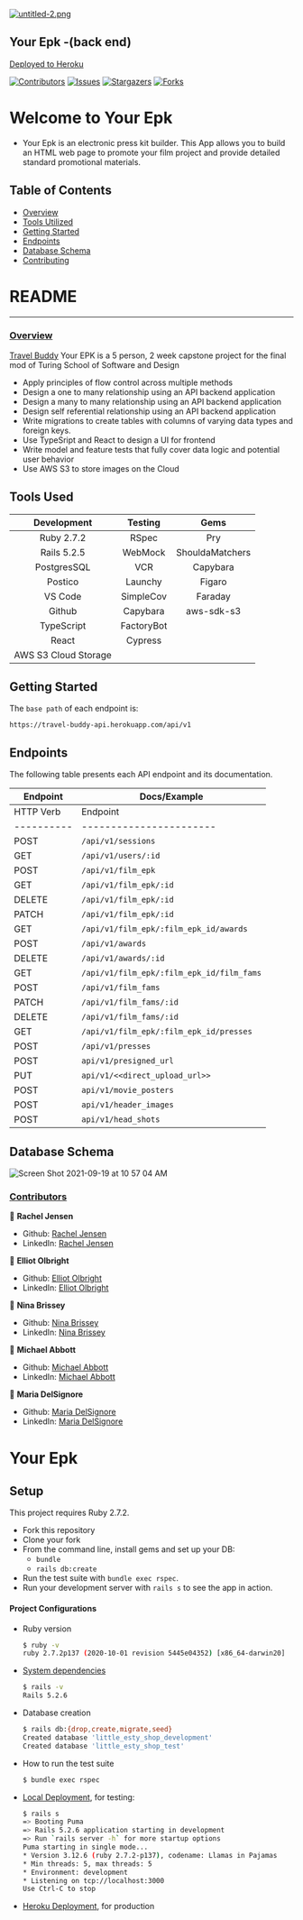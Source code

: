 [![untitled-2.png](https://i.postimg.cc/0Nx0qR1Q/untitled-2.png)](https://postimg.cc/pmGFDSTb)
## Your Epk -(back end)

[Deployed to Heroku](https://your-epk.herokuapp.com/dashboard/1)

[![Contributors][contributors-shield]][contributors-url]
[![Issues][issues-shield]][issues-url]
[![Stargazers][stars-shield]][stars-url]
[![Forks][forks-shield]][forks-url]
# Welcome to Your Epk
  - Your Epk is an electronic press kit builder. This App allows you to build an HTML web page to promote your film project and provide detailed standard promotional materials.

## Table of Contents

- [Overview](#overview)
- [Tools Utilized](#tools-used)
- [Getting Started](#getting-started)
- [Endpoints](#endpoints)
- [Database Schema](#database-schema)
- [Contributing](#contributors)

# README
------

### <ins>Overview</ins>

[Travel Buddy](https://github.com/your-epk/your_epk_be) Your EPK is a 5 person, 2 week capstone project for the final mod of Turing School of Software and Design

- Apply principles of flow control across multiple methods
- Design a one to many relationship using an API backend application
- Design a many to many relationship using an API backend application
- Design self referential relationship using an API backend application
- Write migrations to create tables with columns of varying data types and foreign keys.
- Use TypeSript and React to design a UI for frontend
- Write model and feature tests that fully cover data logic and potential user behavior
- Use AWS S3 to store images on the Cloud


## Tools Used

| Development       | Testing       | Gems            |
|   :----:          |    :----:     |    :----:       |
| Ruby 2.7.2        | RSpec         | Pry             |
| Rails 5.2.5       | WebMock       | ShouldaMatchers |
| PostgresSQL       | VCR           | Capybara        |
| Postico           | Launchy       | Figaro          |
| VS Code           | SimpleCov     | Faraday         |
| Github            | Capybara      | aws-sdk-s3      |
| TypeScript        | FactoryBot    |                 |
| React             | Cypress       |                 |
| AWS S3 Cloud Storage |  |  |


## Getting Started

The `base path` of each endpoint is:

```
https://travel-buddy-api.herokuapp.com/api/v1
```

## Endpoints

The following table presents each API endpoint and its documentation.

Endpoint | Docs/Example
---------|-------------
HTTP Verb | Endpoint              | Description                              | 
----------|-----------------------|------------------------------------------|
POST       | `/api/v1/sessions` | Get a single user. | 
GET        | `/api/v1/users/:id` | Get a single users attributes and relationships. | 
POST       | `/api/v1/film_epk` | Create film epk and add movie details. | 
GET       | `/api/v1/film_epk/:id` | Get a film epk's attributes and relationships. | 
DELETE       | `/api/v1/film_epk/:id` | Delete film epk and it's dependents. | 
PATCH     | `/api/v1/film_epk/:id` | Update film_epk attributes. | 
GET      | `/api/v1/film_epk/:film_epk_id/awards` | Get all a film_epk's awards. | 
POST      | `/api/v1/awards` | Create film_epk award. | 
DELETE      | `/api/v1/awards/:id` | Delete an award. | 
GET      | `/api/v1/film_epk/:film_epk_id/film_fams` | Get all a film_epk's film fams. | 
POST      | `/api/v1/film_fams` | Create film_epk film_fam. |
PATCH     | `/api/v1/film_fams/:id` | Update film_epk film_fam. | 
DELETE      | `/api/v1/film_fams/:id` | Delete an film_fam. | 
GET      | `/api/v1/film_epk/:film_epk_id/presses` | Get all a film_epk's press. |
POST      | `/api/v1/presses` | Create film_epk presses. | 
POST       | `api/v1/presigned_url` | Provides the AWS S3 upload url and blob_signed_id. |
PUT        | `api/v1/<<direct_upload_url>>` | Uploads Asset to AWS S3 Cloud Storage. | 
POST     | `api/v1/movie_posters` | Update a film_epk with a movie poster url. |
POST     | `api/v1/header_images` | Update a film_epk with a header image url. |
POST     | `api/v1/head_shots` | Update a film_fam with a head shot url. |


## Database Schema
![Screen Shot 2021-09-19 at 10 57 04 AM](https://user-images.githubusercontent.com/81600649/133936054-baac51fb-f3f0-4951-86e2-07f431c02253.png)

### <ins>Contributors</ins>

👤  **Rachel Jensen**
- Github: [Rachel Jensen](https://github.com/rachelJensen)
- LinkedIn: [Rachel Jensen](https://www.linkedin.com/in/racheljensendev/)

👤  **Elliot Olbright**
- Github: [Elliot Olbright](https://github.com/ElliotOlbright)
- LinkedIn: [Elliot Olbright](https://www.linkedin.com/in/elliotolbright/)

👤  **Nina Brissey**
- Github: [Nina Brissey](https://github.com/ninabrissey)
- LinkedIn: [Nina Brissey](https://www.linkedin.com/in/ninabrissey/)

👤  **Michael Abbott**
- Github: [Michael Abbott](https://github.com/AbbottMichael)
- LinkedIn: [Michael Abbott](https://www.linkedin.com/in/mjabbottdesign/)

👤  **Maria DelSignore**
- Github: [Maria DelSignore](https://github.com/madhaus4)
- LinkedIn: [Maria DelSignore](https://www.linkedin.com/in/mariadelsignore/)

<!-- MARKDOWN LINKS & IMAGES -->

[contributors-shield]: https://img.shields.io/github/contributors/your-epk/your_epk_be.svg?style=flat-square
[contributors-url]: https://github.com/your-epk/your_epk_be/graphs/contributors
[forks-shield]: https://img.shields.io/github/forks/your-epk/your_epk_be.svg?style=flat-square
[forks-url]: https://github.com/your-epk/your_epk_be/network/members
[stars-shield]: https://img.shields.io/github/stars/your-epk/your_epk_be.svg?style=flat-square
[stars-url]: https://github.com/your-epk/your_epk_be/stargazers
[issues-shield]: https://img.shields.io/github/issues/your-epk/your_epk_be.svg?style=flat-square
[issues-url]: https://github.com/your-epk/your_epk_be/issues
<!--

<!-- Docs -->
[get-one-user-docs]: /doc/travel_buddy_endpoints.md#get-one-user
[find-or-create-user-docs]: /doc/travel_buddy_endpoints.md#find-or-create-user
[get-user-friendships-docs]: /doc/travel_buddy_endpoints.md#get-user-friendships
[create-user-friendships-docs]: /doc/travel_buddy_endpoints.md#create-user-friendship
[get-one-trip-docs]: /doc/travel_buddy_endpoints.md#get-one-trip
[create-user-trip-docs]: /doc/travel_buddy_endpoints.md#create-user-trip
[update-user-trip-docs]: /doc/travel_buddy_endpoints.md#update-user-trip
[get-trips-accommodations-docs]: /doc/travel_buddy_endpoints.md#get-trip-accommodations
[create-trip-accommodation-docs]: /doc/travel_buddy_endpoints.md#create-trip-accommodation
[get-trips-travel-buddies-docs]: /doc/travel_buddy_endpoints.md#get-trip-travel-buddies
[create-trip-travel-buddy-docs]: /doc/travel_buddy_endpoints.md#create-trip-travel-buddy
[get-trip-checklists-docs]: /doc/travel_buddy_endpoints.md#get-trip-checklists
[create-trip-checklist-docs]: /doc/travel_buddy_endpoints.md#create-trip-checklist
[create-checklist-item-docs]: /doc/travel_buddy_endpoints.md#create-checklist-item
[get-parks-by-state-docs]: /doc/travel_buddy_endpoints.md#get-parks-by-state
[get-parks-by-activity-docs]: /doc/travel_buddy_endpoints.md#get-parks-by-activity
[get-park-by-parkcode-docs]: /doc/travel_buddy_endpoints.md#get-park-by-parkcode
[get-weather-docs]: /doc/travel_buddy_endpoints.md#get-weather



# Your Epk

## Setup

This project requires Ruby 2.7.2.

* Fork this repository
* Clone your fork
* From the command line, install gems and set up your DB:
    * `bundle`
    * `rails db:create`
* Run the test suite with `bundle exec rspec`.
* Run your development server with `rails s` to see the app in action.

#### Project Configurations

* Ruby version
    ```bash
    $ ruby -v
    ruby 2.7.2p137 (2020-10-01 revision 5445e04352) [x86_64-darwin20]
    ```

* [System dependencies](https://github.com/bfl3tch/little-esty-shop/blob/main/Gemfile)
    ```bash
    $ rails -v
    Rails 5.2.6
    ```

* Database creation
    ```bash
    $ rails db:{drop,create,migrate,seed}
    Created database 'little_esty_shop_development'
    Created database 'little_esty_shop_test'
    ```


* How to run the test suite
    ```bash
    $ bundle exec rspec
    ```

* [Local Deployment](http://localhost:3000), for testing:
    ```bash
    $ rails s
    => Booting Puma
    => Rails 5.2.6 application starting in development
    => Run `rails server -h` for more startup options
    Puma starting in single mode...
    * Version 3.12.6 (ruby 2.7.2-p137), codename: Llamas in Pajamas
    * Min threads: 5, max threads: 5
    * Environment: development
    * Listening on tcp://localhost:3000
    Use Ctrl-C to stop

    ```

* [Heroku Deployment](https://your-epk.herokuapp.com/dashboard/1), for production
